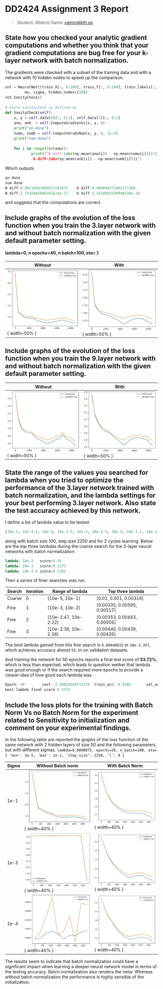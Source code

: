 # DD2424 Assignment 3 Report
> Student: Alberto Xamin xamin@kth.se



## State how you checked your analytic gradient computations and whether you think that your gradient computations are bug free for your k-layer network with batch normalization.

The gradients were checked with a subset of the training data and with a network with 10 hidden nodes to speed up the comparison.
```python
nnt = NeuralNet((train_X[:, 0:100], train_Y[:, 0:100], train_labels[:, 0:100]),
		 mu, sigma, hidden_nodes=[10])
nnt.SanityCheck()

# where sanitycheck is defined as
def SanityCheck(self):
	x, y = self.data[0][:, 0:1], self.data[1][:, 0:1]
	anw, anb  = self.ComputeGradients(x, y, 0)
	print("an-done")
	numw, numb = self.ComputeGradsNum(x, y, 0, 1e-5)
	print("num-done")
	
	for i in range(len(anw)):
			print(f"W diff:{abs(np.mean(anw[i]) - np.mean(numw[i]))}\t
			 b diff:{abs(np.mean(anb[i]) - np.mean(numb[i]))}")
```
Which outputs

```c
an-done
num-done
W diff:0.00210043066871582837    b diff:0.000094371882177268
W diff:2.7545865680201624e-17    b diff:1.5428902930940238e-16
```
and suggests that the computations are correct.

## Include graphs of the evolution of the loss function when you train the 3.layer network with and without batch normalization with the given default parameter setting.

#### lambda=0, n epochs=40, n batch=100, eta=.1
| Without | With |
|  ---  |  ---  |
|  ![graphs](Result%20Pics/../Result%20Pics/3.without.jpg){ width=50% }  | ![w](Result%20Pics/3.with.jpg){ width=50% } |



## Include graphs of the evolution of the loss function when you train the 9.layer network with and without batch normalization with the given default parameter setting.

| Without | With |
|  ---  |  ---  |
|  ![graphs](Result%20Pics/../Result%20Pics/9.without.jpg){ width=50% }  | ![w](Result%20Pics/9.with.jpg){ width=50% } |

## State the range of the values you searched for lambda when you tried to optimize the performance of the 3.layer network trained with batch normalization, and the lambda settings for your best performing 3.layer network. Also state the test accuracy achieved by this network.

I define a list of lambda value to be tested:
```py
[10e-5, 10e-4.5, 10e-4, 10e-3.5, 10e-3, 10e-2.5, 10e-2, 10e-1.5, 10e-1]
```
along with batch size 100, step size 2250 and for 2 cycles learning. Below are the top three lambdas during the coarse search for the 3-layer neural networks with batch normalization:

```py
lambda: 10e-2   score:0.54
lambda: 10e-3   score:0.5372
lambda: 10e-2.5 score:0.5302
```

Then a series of finer searches was run.

|   Search    |   iteration    |    Range of lambda   |  Top three lambda  |
|  ---  |  ---  |  ---  |  ---  |
|  Coarse   |   0    |  [10e-5, 10e-1]  |   [0.01, 0.001, 0.00316]    |
|  Fine |    1   |   [10e-3, 10e-2]    |    [0.00335, 0.00595, 0.00517]   |
|  Fine |    2   |   [10e-2.47, 10e-2.22]    |    [0.00353, 0.00443, 0.00505]   |
|  Fine |    3   |    [10e-2.36, 10e-2.34]   |   [0.00440, 0.00439, 0.00435]    |

The best lambda gained from this fine search is `0.00440015` or `10e-2.357`, which achieves accuracy almost `55.5%` on validation datasets.


And training the network for 50 epochs reports a final test score of **53.72%**, which is less than expected, which leads to question wether that lambda was good enough or if the search required more epochs to provide a clearer idea of how good each lambda was.
```c
Epoch: 49        cost: 2.30829186711376  train_acc: 0.6282       val_acc: 0.5446
best lambda final score 0.5372
```

## Include the loss plots for the training with Batch Norm Vs no Batch Norm for the experiment related to Sensitivity to initialization and comment on your experimental findings.

In the following table are reported the graphs of the loss function of the same network with 2 hidden layers of size 50 and the following parameters, but with different sigmas.
`lambda=0.0000075, epochs=20, n_batch=100, eta={
	'min': 1e-5,
	'max': 1e-1,
	'step_size': 2250, 'l': 0
}`


| Sigma | Without Batch norm | With Batch Norm |
|  ---  |  ---  |  ---  |
|  1e-1 | ![](Result%20Pics/1e1without.jpg){ width=40% }      | ![](Result%20Pics/1e1with.jpg){ width=40% }  |
|  1e-3 | ![](Result%20Pics/1e3without.jpg){ width=40% }      | ![](Result%20Pics/1e3with.jpg){ width=40% }  |
|  1e-4 | ![](Result%20Pics/1e4without.jpg){ width=40% }      | ![](Result%20Pics/1e4with.jpg){ width=40% }  |

The results seem to indicate that batch normalization could have a significant impact when learning a deeper neural network model in terms of the testing accuracy. Batch normalization also renders the netw. Whereas without batch normalization the performance is highly sensible of the initialization.